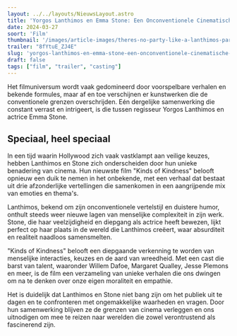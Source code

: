 ```yaml
---
layout: ../../layouts/NieuwsLayout.astro
title: 'Yorgos Lanthimos en Emma Stone: Een Onconventionele Cinematische Samenwerking'
date: 2024-03-27
soort: 'Film'
thumbnail: '/images/article-images/theres-no-party-like-a-lanthimos-party-1711544748.jpg'
trailer: "8fYtuE_ZJ4E"
slug: 'yorgos-lanthimos-en-emma-stone-een-onconventionele-cinematische-samenwerking'
draft: false
tags: ["film", "trailer", "casting"]
---
```


Het filmuniversum wordt vaak gedomineerd door voorspelbare verhalen en bekende formules, maar af en toe verschijnen er kunstwerken die de conventionele grenzen overschrijden. Eén dergelijke samenwerking die constant verrast en intrigeert, is die tussen regisseur Yorgos Lanthimos en actrice Emma Stone. 

## Speciaal, heel speciaal

In een tijd waarin Hollywood zich vaak vastklampt aan veilige keuzes, hebben Lanthimos en Stone zich onderscheiden door hun unieke benadering van cinema. Hun nieuwste film "Kinds of Kindness" belooft opnieuw een duik te nemen in het onbekende, met een verhaal dat bestaat uit drie afzonderlijke vertellingen die samenkomen in een aangrijpende mix van emoties en thema's.

Lanthimos, bekend om zijn onconventionele vertelstijl en duistere humor, onthult steeds weer nieuwe lagen van menselijke complexiteit in zijn werk. Stone, die haar veelzijdigheid en diepgang als actrice heeft bewezen, lijkt perfect op haar plaats in de wereld die Lanthimos creëert, waar absurditeit en realiteit naadloos samensmelten.

"Kinds of Kindness" belooft een diepgaande verkenning te worden van menselijke interacties, keuzes en de aard van wreedheid. Met een cast die barst van talent, waaronder Willem Dafoe, Margaret Qualley, Jesse Plemons en meer, is de film een verzameling van unieke verhalen die ons dwingen om na te denken over onze eigen moraliteit en empathie.

Het is duidelijk dat Lanthimos en Stone niet bang zijn om het publiek uit te dagen en te confronteren met ongemakkelijke waarheden en vragen. Door hun samenwerking blijven ze de grenzen van cinema verleggen en ons uitnodigen om mee te reizen naar werelden die zowel verontrustend als fascinerend zijn.
